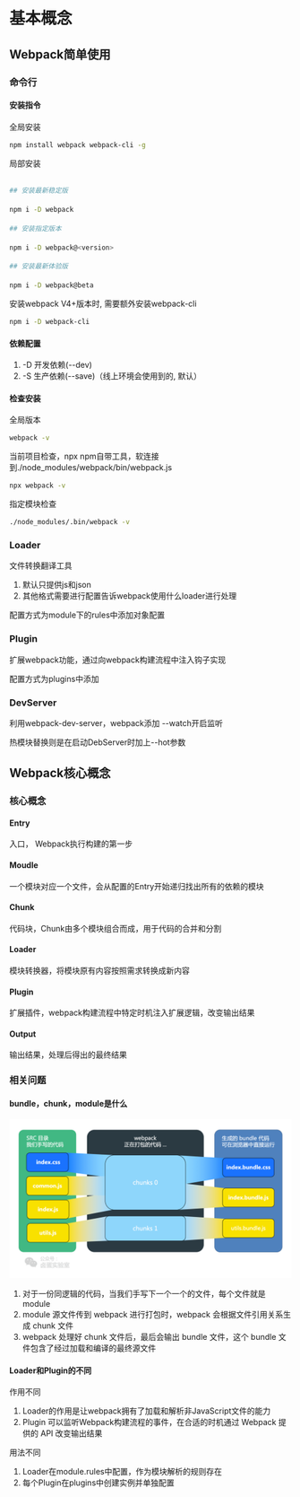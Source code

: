 # 基本概念

## Webpack简单使用

### 命令行

#### 安装指令

全局安装

```BASH
npm install webpack webpack-cli -g
```

局部安装

```BASH

## 安装最新稳定版

npm i -D webpack

## 安装指定版本

npm i -D webpack@<version>

## 安装最新体验版

npm i -D webpack@beta
```

安装webpack V4+版本时, 需要额外安装webpack-cli

```BASH
npm i -D webpack-cli
```

#### 依赖配置

1. -D 开发依赖(--dev)
2. -S 生产依赖(--save)（线上环境会使用到的, 默认）

#### 检查安装

全局版本

```BASH
webpack -v
```

当前项目检查，npx npm自带工具，软连接到./node_modules/webpack/bin/webpack.js

```BASH
npx webpack -v
```

指定模块检查

```BASH
./node_modules/.bin/webpack -v
```

### Loader

文件转换翻译工具
1. 默认只提供js和json
2. 其他格式需要进行配置告诉webpack使用什么loader进行处理

配置方式为module下的rules中添加对象配置

### Plugin

扩展webpack功能，通过向webpack构建流程中注入钩子实现

配置方式为plugins中添加

### DevServer

利用webpack-dev-server，webpack添加 --watch开启监听

热模块替换则是在启动DebServer时加上--hot参数

## Webpack核心概念

### 核心概念

#### Entry

入口， Webpack执行构建的第一步

#### Moudle

一个模块对应一个文件，会从配置的Entry开始递归找出所有的依赖的模块

#### Chunk

代码块，Chunk由多个模块组合而成，用于代码的合并和分割

#### Loader

模块转换器，将模块原有内容按照需求转换成新内容

#### Plugin

扩展插件，webpack构建流程中特定时机注入扩展逻辑，改变输出结果

#### Output

输出结果，处理后得出的最终结果

### 相关问题

#### bundle，chunk，module是什么

![webpack打包流程](assets/01-webpack打包流程.png)

1. 对于一份同逻辑的代码，当我们手写下一个一个的文件，每个文件就是module
2. module 源文件传到 webpack 进行打包时，webpack 会根据文件引用关系生成 chunk 文件
3. webpack 处理好 chunk 文件后，最后会输出 bundle 文件，这个 bundle 文件包含了经过加载和编译的最终源文件

#### Loader和Plugin的不同

作用不同
1. Loader的作⽤是让webpack拥有了加载和解析⾮JavaScript⽂件的能⼒
2. Plugin 可以监听Webpack构建流程的事件，在合适的时机通过 Webpack 提供的 API 改变输出结果

用法不同
1. Loader在module.rules中配置，作为模块解析的规则存在
2. 每个Plugin在plugins中创建实例并单独配置
